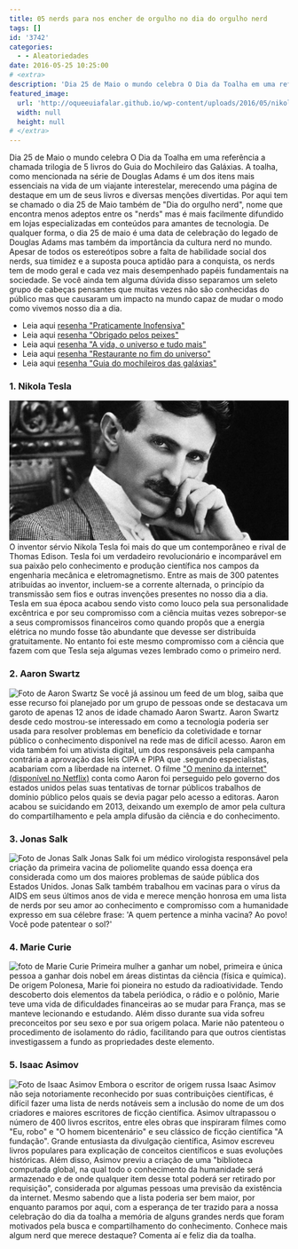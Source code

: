 ```yaml
---
title: 05 nerds para nos encher de orgulho no dia do orgulho nerd
tags: []
id: '3742'
categories:
  - - Aleatoriedades
date: 2016-05-25 10:25:00
# <extra>
description: 'Dia 25 de Maio o mundo celebra O Dia da Toalha em uma referência a chamada trilogia de 5 livros do Guia do Mochileiro das Galáxias. A toalha, como mencionada na série de Douglas Adams é um dos itens mais essenciais na vida de um viajante interestelar, merecendo uma página de destaque em um de seus livros e diversas menções divertidas. Por aqui tem se chamado o dia 25 de Maio também de &#8220;Dia do orgulho nerd&#8221;, nome que encontra menos adeptos entre os &#8220;nerds&#8221; mas é mais facilmente difundido em lojas especializadas em conteúdos para amantes de tecnologia. De qualquer forma, o dia 25 de maio é uma data de celebração do legado de Douglas Adams mas também da importância da cultura nerd no mundo. Apesar de todos os estereótipos sobre a falta de habilidade social dos nerds, sua &hellip;'
featured_image: 
  url: 'http://oqueeuiafalar.github.io/wp-content/uploads/2016/05/nikola-tesla_660x330.jpg'
  width: null
  height: null
# </extra>
---
```


Dia 25 de Maio o mundo celebra O Dia da Toalha em uma referência a chamada trilogia de 5 livros do Guia do Mochileiro das Galáxias. A toalha, como mencionada na série de Douglas Adams é um dos itens mais essenciais na vida de um viajante interestelar, merecendo uma página de destaque em um de seus livros e diversas menções divertidas. Por aqui tem se chamado o dia 25 de Maio também de "Dia do orgulho nerd", nome que encontra menos adeptos entre os "nerds" mas é mais facilmente difundido em lojas especializadas em conteúdos para amantes de tecnologia. De qualquer forma, o dia 25 de maio é uma data de celebração do legado de Douglas Adams mas também da importância da cultura nerd no mundo. Apesar de todos os estereótipos sobre a falta de habilidade social dos nerds, sua timidez e a suposta pouca aptidão para a conquista, os nerds tem de modo geral e cada vez mais desempenhado papéis fundamentais na sociedade. Se você ainda tem alguma dúvida disso separamos um seleto grupo de cabeças pensantes que muitas vezes não são conhecidas do público mas que causaram um impacto na mundo capaz de mudar o modo como vivemos nosso dia a dia.

*   Leia aqui [resenha "Praticamente Inofensiva"](http://natalia.blog.br/2014/06/27/15o-livro-do-ano-praticamente-inofensiva/)
*   Leia aqui [resenha "Obrigado pelos peixes"](http://natalia.blog.br/2014/06/25/14o-livro-do-ano-ate-mais-e-obrigado-pelos-peixes/)
*   Leia aqui [resenha "A vida, o universo e tudo mais"](http://natalia.blog.br/2014/06/18/13o-livro-do-ano-a-vida-o-universo-e-tudo-mais/)
*   Leia aqui [resenha "Restaurante no fim do universo"](http://natalia.blog.br/2014/06/10/12o-livro-do-ano-o-restaurante-no-fim-do-universo/)
*   Leia aqui [resenha "Guia do mochileiros das galáxias"](http://natalia.blog.br/2014/06/06/11o-livro-do-ano-nao-entre-me-panico/)

### 1\. Nikola Tesla

![Foto de Nikola Tesla](/wp-content/uploads/2016/05/nikola-tesla_660x330.jpg) O inventor sérvio Nikola Tesla foi mais do que um contemporâneo e rival de Thomas Edison. Tesla foi um verdadeiro revolucionário e incomparável em sua paixão pelo conhecimento e produção científica nos campos da engenharia mecânica e eletromagnetismo. Entre as mais de 300 patentes atribuídas ao inventor, incluem-se a corrente alternada, o princípio da transmissão sem fios e outras invenções presentes no nosso dia a dia. Tesla em sua época acabou sendo visto como louco pela sua personalidade excêntrica e por seu compromisso com a ciência muitas vezes sobrepor-se a seus compromissos financeiros como quando propôs que a energia elétrica no mundo fosse tão abundante que devesse ser distribuída gratuitamente. No entanto foi este mesmo compromisso com a ciência que fazem com que Tesla seja algumas vezes lembrado como o primeiro nerd.

### 2\. Aaron Swartz

![Foto de Aaron Swartz](/wp-content/uploads/2016/05/aaron-swarts-nerd.jpg) Se você já assinou um feed de um blog, saiba que esse recurso foi planejado por um grupo de pessoas onde se destacava um garoto de apenas 12 anos de idade chamado Aaron Swartz. Aaron Swartz desde cedo mostrou-se interessado em como a tecnologia poderia ser usada para resolver problemas em benefício da coletividade e tornar público o conhecimento disponível na rede mas de difícil acesso. Aaron em vida também foi um ativista digital, um dos responsáveis pela campanha contrária a aprovação das leis CIPA e PIPA que .segundo especialistas, acabariam com a liberdade na internet. O filme ["O menino da internet" (disponível no Netflix)](https://www.netflix.com/title/70299288) conta como Aaron foi perseguido pelo governo dos estados unidos pelas suas tentativas de tornar públicos trabalhos de domínio público pelos quais se devia pagar pelo acesso a editoras. Aaron acabou se suicidando em 2013, deixando um exemplo de amor pela cultura do compartilhamento e pela ampla difusão da ciência e do conhecimento.

### 3\. Jonas Salk

![Foto de Jonas Salk](/wp-content/uploads/2016/05/jonas-salk.jpg) Jonas Salk foi um médico virologista responsável pela criação da primeira vacina de poliomelite quando essa doença era considerada como um dos maiores problemas de saúde pública dos Estados Unidos. Jonas Salk também trabalhou em vacinas para o vírus da AIDS em seus últimos anos de vida e merece menção honrosa em uma lista de nerds por seu amor ao conhecimento e compromisso com a humanidade expresso em sua célebre frase: 'A quem pertence a minha vacina? Ao povo! Você pode patentear o sol?'

### 4\. Marie Curie

![foto de Marie Curie](/wp-content/uploads/2016/05/marie-curie.jpg) Primeira mulher a ganhar um nobel, primeira e única pessoa a ganhar dois nobel em áreas distintas da ciência (física e química). De origem Polonesa, Marie foi pioneira no estudo da radioatividade. Tendo descoberto dois elementos da tabela periódica, o rádio e o polônio, Marie teve uma vida de dificuldades financeiras ao se mudar para França, mas se manteve lecionando e estudando. Além disso durante sua vida sofreu preconceitos por seu sexo e por sua origem polaca. Marie não patenteou o procedimento de isolamento do rádio, facilitando para que outros cientistas investigassem a fundo as propriedades deste elemento.

### 5\. Isaac Asimov

![Foto de Isaac Asimov](/wp-content/uploads/2016/05/isaac-asimov.jpg) Embora o escritor de origem russa Isaac Asimov não seja notoriamente reconhecido por suas contribuições científicas, é difícil fazer uma lista de nerds notáveis sem a inclusão do nome de um dos criadores e maiores escritores de ficção científica. Asimov ultrapassou o número de 400 livros escritos, entre eles obras que inspiraram filmes como "Eu, robo" e "O homem bicentenário" e seu clássico de ficção científica "A fundação". Grande entusiasta da divulgação científica, Asimov escreveu livros populares para explicação de conceitos científicos e suas evoluções históricas. Além disso, Asimov previu a criação de uma "biblioteca computada global, na qual todo o conhecimento da humanidade será armazenado e de onde qualquer item desse total poderá ser retirado por requisição", considerada por algumas pessoas uma previsão da existência da internet. Mesmo sabendo que a lista poderia ser bem maior, por enquanto paramos por aqui, com a esperança de ter trazido para a nossa celebração do dia da toalha a memória de alguns grandes nerds que foram motivados pela busca e compartilhamento do conhecimento. Conhece mais algum nerd que merece destaque? Comenta aí e feliz dia da toalha.

